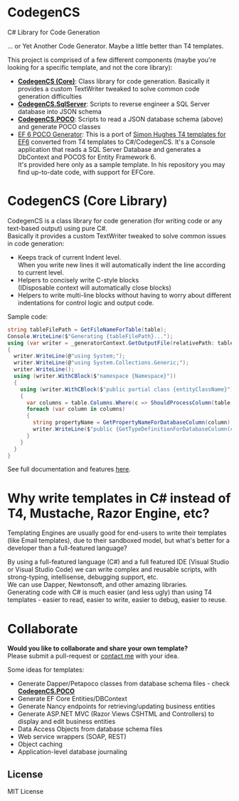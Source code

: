 # CodegenCS
C# Library for Code Generation

... or Yet Another Code Generator. Maybe a little better than T4 templates.

This project is comprised of a few different components (maybe you're looking for a specific template, and not the core library):

- [**CodegenCS (Core)**](https://github.com/Drizin/CodegenCS/tree/master/src/CodegenCS): Class library for code generation. Basically it provides a custom TextWriter tweaked to solve common code generation difficulties
- [**CodegenCS.SqlServer**](https://github.com/Drizin/CodegenCS/tree/master/src/CodegenCS.SqlServer): Scripts to reverse engineer a SQL Server database into JSON schema
- [**CodegenCS.POCO**](https://github.com/Drizin/CodegenCS/tree/master/src/CodegenCS.POCO): Scripts to read a JSON database schema (above) and generate POCO classes
- [EF 6 POCO Generator](https://github.com/Drizin/CodegenCS/tree/master/src/Templates/EF6-POCO-Generator):
  This is a port of [Simon Hughes T4 templates for EF6](https://github.com/sjh37/EntityFramework-Reverse-POCO-Code-First-Generator) converted from T4 templates to C#/CodegenCS.
  It's a Console application that reads a SQL Server Database and generates a DbContext and POCOS for Entity Framework 6.  
  It's provided here only as a sample template. In his repository you may find up-to-date code, with support for EFCore.

# CodegenCS (Core Library)

CodegenCS is a class library for code generation (for writing code or any text-based output) using pure C#.  
Basically it provides a custom TextWriter tweaked to solve common issues in code generation:
- Keeps track of current Indent level.  
  When you write new lines it will automatically indent the line according to current level. 
- Helpers to concisely write C-style blocks  
  (IDisposable context will automatically close blocks)
- Helpers to write multi-line blocks without having to worry about different indentations for control logic and output code.

Sample code:
```cs
string tableFilePath = GetFileNameForTable(table);
Console.WriteLine($"Generating {tableFilePath}...");
using (var writer = _generatorContext.GetOutputFile(relativePath: tableFilePath).Writer)
{
  writer.WriteLine(@"using System;");
  writer.WriteLine(@"using System.Collections.Generic;");
  writer.WriteLine();
  using (writer.WithCBlock($"namespace {Namespace}"))
  {
    using (writer.WithCBlock($"public partial class {entityClassName}"))
    {
      var columns = table.Columns.Where(c => ShouldProcessColumn(table, c));
      foreach (var column in columns)
      {
        string propertyName = GetPropertyNameForDatabaseColumn(column);
        writer.WriteLine($"public {GetTypeDefinitionForDatabaseColumn(column)} {propertyName} {{ get; set; }}");
      }
    }
  }
}
```

See full documentation and features [here](https://github.com/Drizin/CodegenCS/tree/master/src/CodegenCS).

# Why write templates in C# instead of T4, Mustache, Razor Engine, etc?

Templating Engines are usually good for end-users to write their templates (like Email templates), due to their sandboxed model, but what's better for a developer than a full-featured language?

By using a full-featured language (C#) and a full featured IDE (Visual Studio or Visual Studio Code) we can write complex and reusable scripts, with strong-typing, intellisense, debugging support, etc.  
We can use Dapper, Newtonsoft, and other amazing libraries.  
Generating code with C# is much easier (and less ugly) than using T4 templates - easier to read, easier to write, easier to debug, easier to reuse.  


# Collaborate

**Would you like to collaborate and share your own template?**  
Please submit a pull-request or [contact me](http://drizin.io/pages/Contact/) with your idea.

Some ideas for templates:
- Generate Dapper/Petapoco classes from database schema files - check [**CodegenCS.POCO**](https://github.com/Drizin/CodegenCS/tree/master/src/CodegenCS.POCO)
- Generate EF Core Entities/DBContext
- Generate Nancy endpoints for retrieving/updating business entities
- Generate ASP.NET MVC (Razor Views CSHTML and Controllers) to display and edit business entities
- Data Access Objects from database schema files
- Web service wrappers (SOAP, REST)
- Object caching
- Application-level database journaling




## License
MIT License
